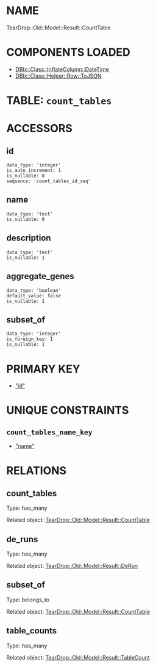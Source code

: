 # NAME

TearDrop::Old::Model::Result::CountTable

# COMPONENTS LOADED

- [DBIx::Class::InflateColumn::DateTime](https://metacpan.org/pod/DBIx::Class::InflateColumn::DateTime)
- [DBIx::Class::Helper::Row::ToJSON](https://metacpan.org/pod/DBIx::Class::Helper::Row::ToJSON)

# TABLE: `count_tables`

# ACCESSORS

## id

    data_type: 'integer'
    is_auto_increment: 1
    is_nullable: 0
    sequence: 'count_tables_id_seq'

## name

    data_type: 'text'
    is_nullable: 0

## description

    data_type: 'text'
    is_nullable: 1

## aggregate\_genes

    data_type: 'boolean'
    default_value: false
    is_nullable: 1

## subset\_of

    data_type: 'integer'
    is_foreign_key: 1
    is_nullable: 1

# PRIMARY KEY

- ["id"](#id)

# UNIQUE CONSTRAINTS

## `count_tables_name_key`

- ["name"](#name)

# RELATIONS

## count\_tables

Type: has\_many

Related object: [TearDrop::Old::Model::Result::CountTable](https://github.com/h3kker/tearDrop/blob/master/doc/pod/TearDrop/Old/Model/Result/CountTable.md)

## de\_runs

Type: has\_many

Related object: [TearDrop::Old::Model::Result::DeRun](https://github.com/h3kker/tearDrop/blob/master/doc/pod/TearDrop/Old/Model/Result/DeRun.md)

## subset\_of

Type: belongs\_to

Related object: [TearDrop::Old::Model::Result::CountTable](https://github.com/h3kker/tearDrop/blob/master/doc/pod/TearDrop/Old/Model/Result/CountTable.md)

## table\_counts

Type: has\_many

Related object: [TearDrop::Old::Model::Result::TableCount](https://github.com/h3kker/tearDrop/blob/master/doc/pod/TearDrop/Old/Model/Result/TableCount.md)
